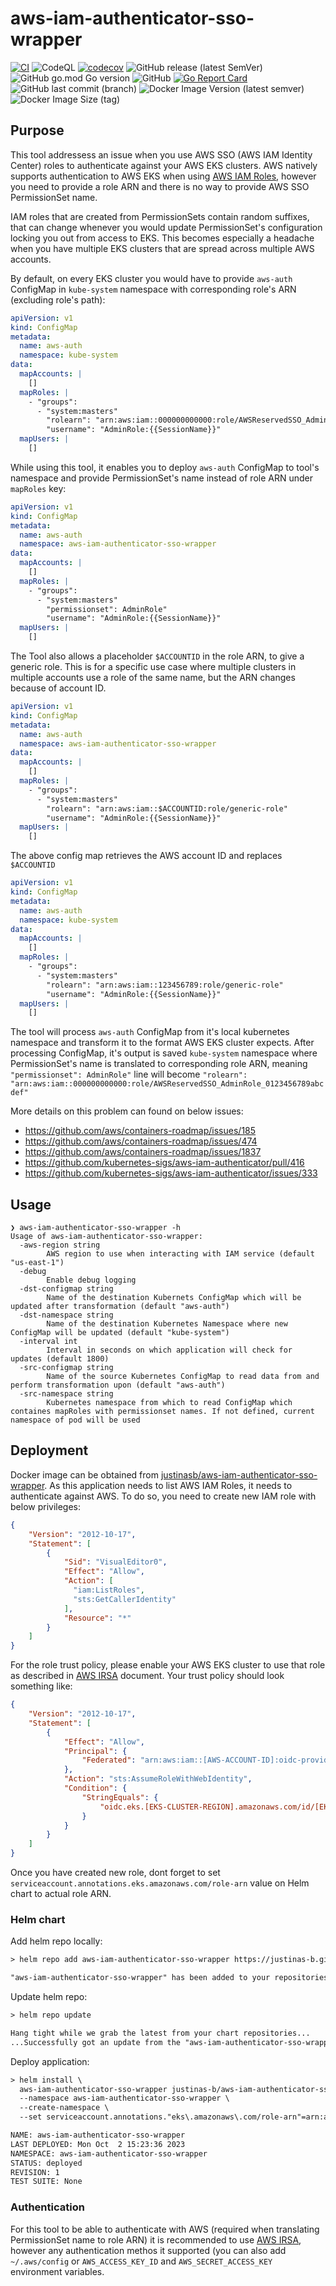 # aws-iam-authenticator-sso-wrapper

[![CI](https://github.com/justinas-b/aws-iam-authenticator-sso-wrapper/actions/workflows/app-ci.yaml/badge.svg?branch=main)](https://github.com/justinas-b/aws-iam-authenticator-sso-wrapper/actions/workflows/app-ci.yaml?event=schedule)
![CodeQL](https://github.com/justinas-b/aws-iam-authenticator-sso-wrapper/workflows/CodeQL/badge.svg)
[![codecov](https://codecov.io/gh/justinas-b/aws-iam-authenticator-sso-wrapper/branch/main/graph/badge.svg)](https://codecov.io/gh/justinas-b/aws-iam-authenticator-sso-wrapper)
![GitHub release (latest SemVer)](https://img.shields.io/github/v/release/justinas-b/aws-iam-authenticator-sso-wrapper?sort=semver)
![GitHub go.mod Go version](https://img.shields.io/github/go-mod/go-version/justinas-b/aws-iam-authenticator-sso-wrapper)
![GitHub](https://img.shields.io/github/license/justinas-b/aws-iam-authenticator-sso-wrapper)
[![Go Report Card](https://goreportcard.com/badge/github.com/justinas-b/aws-iam-authenticator-sso-wrapper)](https://goreportcard.com/report/github.com/justinas-b/aws-iam-authenticator-sso-wrapper)
![GitHub last commit (branch)](https://img.shields.io/github/last-commit/justinas-b/aws-iam-authenticator-sso-wrapper/main)
![Docker Image Version (latest semver)](https://img.shields.io/docker/v/justinasb/aws-iam-authenticator-sso-wrapper?logo=docker)
![Docker Image Size (tag)](https://img.shields.io/docker/image-size/justinasb/aws-iam-authenticator-sso-wrapper/latest?logo=docker)

## Purpose

This tool addressess an issue when you use AWS SSO (AWS IAM Identity Center) roles to authenticate against your AWS EKS clusters. AWS natively supports authentication to AWS EKS when using [AWS IAM Roles](https://docs.aws.amazon.com/eks/latest/userguide/add-user-role.html), however you need to provide a role ARN and there is no way to provide AWS SSO PermissionSet name.

IAM roles that are created from PermissionSets contain random suffixes, that can change whenever you would update PermissionSet's configuration locking you out from access to EKS. This becomes especially a headache when you have multiple EKS clusters that are spread across multiple AWS accounts.

By default, on every EKS cluster you would have to provide `aws-auth` ConfigMap in `kube-system` namespace with corresponding role's ARN (excluding role's path):

```yaml
apiVersion: v1
kind: ConfigMap
metadata:
  name: aws-auth
  namespace: kube-system
data:
  mapAccounts: |
    []
  mapRoles: |
    - "groups":
      - "system:masters"
        "rolearn": "arn:aws:iam::000000000000:role/AWSReservedSSO_AdminRole_0123456789abcdef"
        "username": "AdminRole:{{SessionName}}"
  mapUsers: |
    []
```

While using this tool, it enables you to deploy `aws-auth` ConfigMap to tool's namespace and provide PermissionSet's name instead of role ARN under `mapRoles` key:

```yaml
apiVersion: v1
kind: ConfigMap
metadata:
  name: aws-auth
  namespace: aws-iam-authenticator-sso-wrapper
data:
  mapAccounts: |
    []
  mapRoles: |
    - "groups":
      - "system:masters"
        "permissionset": AdminRole"
        "username": "AdminRole:{{SessionName}}"
  mapUsers: |
    []
```

The Tool also allows a placeholder `$ACCOUNTID` in the role ARN, to give a generic role. This is for a specific use case where multiple clusters in multiple accounts use a role of the same name, but the ARN changes because of account ID.

```yaml
apiVersion: v1
kind: ConfigMap
metadata:
  name: aws-auth
  namespace: aws-iam-authenticator-sso-wrapper
data:
  mapAccounts: |
    []
  mapRoles: |
    - "groups":
      - "system:masters"
        "rolearn": "arn:aws:iam::$ACCOUNTID:role/generic-role"
        "username": "AdminRole:{{SessionName}}"
  mapUsers: |
    []
```
The above config map retrieves the AWS account ID and replaces `$ACCOUNTID`

```yaml
apiVersion: v1
kind: ConfigMap
metadata:
  name: aws-auth
  namespace: kube-system
data:
  mapAccounts: |
    []
  mapRoles: |
    - "groups":
      - "system:masters"
        "rolearn": "arn:aws:iam::123456789:role/generic-role"
        "username": "AdminRole:{{SessionName}}"
  mapUsers: |
    []
```


The tool will process `aws-auth` ConfigMap from it's local kubernetes namespace and transform it to the format AWS EKS cluster expects. After processing ConfigMap, it's output is saved `kube-system` namespace where PermissionSet's name is translated to corresponding role ARN, meaning `"permissionset": AdminRole"` line will become `"rolearn": "arn:aws:iam::000000000000:role/AWSReservedSSO_AdminRole_0123456789abcdef"`

More details on this problem can found on below issues:

- <https://github.com/aws/containers-roadmap/issues/185>
- <https://github.com/aws/containers-roadmap/issues/474>
- <https://github.com/aws/containers-roadmap/issues/1837>
- <https://github.com/kubernetes-sigs/aws-iam-authenticator/pull/416>
- <https://github.com/kubernetes-sigs/aws-iam-authenticator/issues/333>

## Usage

```text
❯ aws-iam-authenticator-sso-wrapper -h
Usage of aws-iam-authenticator-sso-wrapper:
  -aws-region string
        AWS region to use when interacting with IAM service (default "us-east-1")
  -debug
        Enable debug logging
  -dst-configmap string
        Name of the destination Kubernets ConfigMap which will be updated after transformation (default "aws-auth")
  -dst-namespace string
        Name of the destination Kubernetes Namespace where new ConfigMap will be updated (default "kube-system")
  -interval int
        Interval in seconds on which application will check for updates (default 1800)
  -src-configmap string
        Name of the source Kubernetes ConfigMap to read data from and perform transformation upon (default "aws-auth")
  -src-namespace string
        Kubernetes namespace from which to read ConfigMap which containes mapRoles with permissionset names. If not defined, current namespace of pod will be used
```

## Deployment

Docker image can be obtained from [justinasb/aws-iam-authenticator-sso-wrapper](https://hub.docker.com/r/justinasb/aws-iam-authenticator-sso-wrapper). As this application needs to list AWS IAM Roles, it needs to authenticate against AWS. To do so, you need to create new IAM role with below privileges:

```json
{
    "Version": "2012-10-17",
    "Statement": [
        {
            "Sid": "VisualEditor0",
            "Effect": "Allow",
            "Action": [
              "iam:ListRoles",
              "sts:GetCallerIdentity"
            ],
            "Resource": "*"
        }
    ]
}
```

For the role trust policy, please enable your AWS EKS cluster to use that role as described in [AWS IRSA](https://docs.aws.amazon.com/eks/latest/userguide/iam-roles-for-service-accounts.html) document. Your trust policy should look something like:

```json
{
    "Version": "2012-10-17",
    "Statement": [
        {
            "Effect": "Allow",
            "Principal": {
                "Federated": "arn:aws:iam::[AWS-ACCOUNT-ID]:oidc-provider/oidc.eks.[EKS-CLUSTER-REGION].amazonaws.com/id/[EKS-CLUSTER-ID]"
            },
            "Action": "sts:AssumeRoleWithWebIdentity",
            "Condition": {
                "StringEquals": {
                    "oidc.eks.[EKS-CLUSTER-REGION].amazonaws.com/id/[EKS-CLUSTER-ID]:sub": "system:serviceaccount:aws-iam-authenticator-sso-wrapper:aws-iam-authenticator-sso-wrapper"
                }
            }
        }
    ]
}
```

Once you have created new role, dont forget to set `serviceaccount.annotations.eks.amazonaws.com/role-arn` value on Helm chart to actual role ARN.

### Helm chart

Add helm repo locally:

```txt
> helm repo add aws-iam-authenticator-sso-wrapper https://justinas-b.github.io/aws-iam-authenticator-sso-wrapper/

"aws-iam-authenticator-sso-wrapper" has been added to your repositories
```

Update helm repo:

```txt
> helm repo update

Hang tight while we grab the latest from your chart repositories...
...Successfully got an update from the "aws-iam-authenticator-sso-wrapper" chart repository
```

Deploy application:

```txt
> helm install \
  aws-iam-authenticator-sso-wrapper justinas-b/aws-iam-authenticator-sso-wrapper \
  --namespace aws-iam-authenticator-sso-wrapper \
  --create-namespace \
  --set serviceaccount.annotations."eks\.amazonaws\.com/role-arn"=arn:aws:iam::123456789012:role/my-iam-role

NAME: aws-iam-authenticator-sso-wrapper
LAST DEPLOYED: Mon Oct  2 15:23:36 2023
NAMESPACE: aws-iam-authenticator-sso-wrapper
STATUS: deployed
REVISION: 1
TEST SUITE: None
```

### Authentication

For this tool to be able to authenticate with AWS (required when translating PermissionSet name to role ARN) it is recommended to use [AWS IRSA](https://docs.aws.amazon.com/eks/latest/userguide/iam-roles-for-service-accounts.html), however any authentication methos it supported (you can also add `~/.aws/config` or `AWS_ACCESS_KEY_ID` and `AWS_SECRET_ACCESS_KEY` environment variables.
